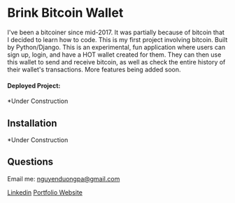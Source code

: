 # Brink Bitcoin Wallet

I've been a bitcoiner since mid-2017. It was partially because of bitcoin that I decided to learn how to code. This is my first project involving bitcoin. Built by Python/Django. This is an experimental, fun application where users can sign up, login, and have a HOT wallet created for them. They can then use this wallet to send and receive bitcoin, as well as check the entire history of their wallet's transactions. More features being added soon.

#### Deployed Project:

*Under Construction

## Installation

*Under Construction

## Questions

Email me: nguyenduongpa@gmail.com

[Linkedin](https://www.linkedin.com/in/softwaredev-nguyen/)
[Portfolio Website](https://dannydev.info)

